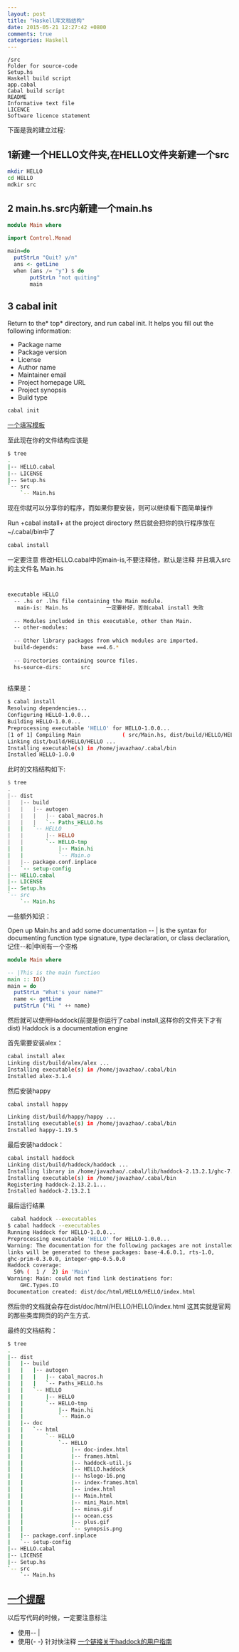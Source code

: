 ```yaml
---
layout: post
title: "Haskell库文档结构"
date: 2015-05-21 12:27:42 +0800
comments: true
categories: Haskell
---
```


```
/src
Folder for source-code
Setup.hs
Haskell build script
app.cabal
Cabal build script
README
Informative text file
LICENCE
Software licence statement
```
下面是我的建立过程:
<!--more-->


## 1新建一个HELLO文件夹,在HELLO文件夹新建一个src
``` sh
mkdir HELLO
cd HELLO
mdkir src
```



## 2 main.hs.src内新建一个main.hs
``` haskell
module Main where

import Control.Monad

main=do
  putStrLn "Quit? y/n"
  ans <- getLine
  when (ans /= "y") $ do
       putStrLn "not quiting"
       main
```


## 3 cabal init

Return to the* top* directory, and run cabal init.
It helps you fill out the following information:
+ Package name
+ Package version
+ License
+ Author name
+ Maintainer email
+ Project homepage URL
+ Project synopsis
+ Build type
``` sh
cabal init
```

[一个填写模板](https://github.com/CGenie/haskell-snake/blob/master/snake.cabal )


至此现在你的文件结构应该是
``` sh
$ tree
.
|-- HELLO.cabal
|-- LICENSE
|-- Setup.hs
`-- src
    `-- Main.hs

```


现在你就可以分享你的程序，而如果你要安装，则可以继续看下面简单操作

Run +cabal install+ at the project directory
然后就会把你的执行程序放在~/.cabal/bin中了
``` sh
cabal install
```
一定要注意 修改HELLO.cabal中的main-is,不要注释他，默认是注释
并且填入src的主文件名 Main.hs
``` sh


executable HELLO
  -- .hs or .lhs file containing the Main module.
   main-is: Main.hs            一定要补好，否则cabal install 失败
  
  -- Modules included in this executable, other than Main.
  -- other-modules:       
  
  -- Other library packages from which modules are imported.
  build-depends:       base ==4.6.*
  
  -- Directories containing source files.
  hs-source-dirs:      src
  
```

结果是：
``` sh
$ cabal install
Resolving dependencies...
Configuring HELLO-1.0.0...
Building HELLO-1.0.0...
Preprocessing executable 'HELLO' for HELLO-1.0.0...
[1 of 1] Compiling Main             ( src/Main.hs, dist/build/HELLO/HELLO-tmp/Main.o )
Linking dist/build/HELLO/HELLO ...
Installing executable(s) in /home/javazhao/.cabal/bin
Installed HELLO-1.0.0

```
此时的文档结构如下:
``` haskell
$ tree
.
|-- dist
|   |-- build
|   |   |-- autogen
|   |   |   |-- cabal_macros.h
|   |   |   `-- Paths_HELLO.hs
|   |   `-- HELLO
|   |       |-- HELLO
|   |       `-- HELLO-tmp
|   |           |-- Main.hi
|   |           `-- Main.o
|   |-- package.conf.inplace
|   `-- setup-config
|-- HELLO.cabal
|-- LICENSE
|-- Setup.hs
`-- src
    `-- Main.hs
```


一些额外知识：

Open up Main.hs and add some documentation
-- | is the syntax for documenting function type signature, type declaration, or class declaration,记住--和|中间有一个空格
``` haskell
module Main where

-- |This is the main function
main :: IO()
main = do
  putStrLn "What's your name?"
  name <- getLine
  putStrLn ("Hi " ++ name)
```

然后就可以使用Haddock(前提是你运行了cabal install,这样你的文件夹下才有dist)
Haddock is a documentation engine

首先需要安装alex：
``` sh
cabal install alex
Linking dist/build/alex/alex ...
Installing executable(s) in /home/javazhao/.cabal/bin
Installed alex-3.1.4

```
然后安装happy
``` sh
cabal install happy

Linking dist/build/happy/happy ...
Installing executable(s) in /home/javazhao/.cabal/bin
Installed happy-1.19.5

```
最后安装haddock：
``` sh
cabal install haddock
Linking dist/build/haddock/haddock ...
Installing library in /home/javazhao/.cabal/lib/haddock-2.13.2.1/ghc-7.6.3
Installing executable(s) in /home/javazhao/.cabal/bin
Registering haddock-2.13.2.1...
Installed haddock-2.13.2.1
```

最后运行结果
``` sh
 cabal haddock --executables
$ cabal haddock --executables 
Running Haddock for HELLO-1.0.0...
Preprocessing executable 'HELLO' for HELLO-1.0.0...
Warning: The documentation for the following packages are not installed. No
links will be generated to these packages: base-4.6.0.1, rts-1.0,
ghc-prim-0.3.0.0, integer-gmp-0.5.0.0
Haddock coverage:
  50% (  1 /  2) in 'Main'
Warning: Main: could not find link destinations for:
    GHC.Types.IO
Documentation created: dist/doc/html/HELLO/HELLO/index.html

```
然后你的文档就会存在dist/doc/html/HELLO/HELLO/index.html
这其实就是官网的那些类库网页的的产生方式.

最终的文档结构：
``` sh
$ tree
.
|-- dist
|   |-- build
|   |   |-- autogen
|   |   |   |-- cabal_macros.h
|   |   |   `-- Paths_HELLO.hs
|   |   `-- HELLO
|   |       |-- HELLO
|   |       `-- HELLO-tmp
|   |           |-- Main.hi
|   |           `-- Main.o
|   |-- doc
|   |   `-- html
|   |       `-- HELLO
|   |           `-- HELLO
|   |               |-- doc-index.html
|   |               |-- frames.html
|   |               |-- haddock-util.js
|   |               |-- HELLO.haddock
|   |               |-- hslogo-16.png
|   |               |-- index-frames.html
|   |               |-- index.html
|   |               |-- Main.html
|   |               |-- mini_Main.html
|   |               |-- minus.gif
|   |               |-- ocean.css
|   |               |-- plus.gif
|   |               `-- synopsis.png
|   |-- package.conf.inplace
|   `-- setup-config
|-- HELLO.cabal
|-- LICENSE
|-- Setup.hs
`-- src
    `-- Main.hs

```

## [一个提醒](https://www.haskell.org/haddock/doc/html/markup.html#id564988 )
以后写代码的时候，一定要注意标注

+ 使用-- |
+ 使用{- -} 针对快注释
[一个链接关于haddock的用户指南](https://www.haskell.org/haddock/doc/html/index.html )
